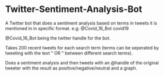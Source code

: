 # Twitter-Sentiment-Analysis-Bot
A Twitter bot that does a sentiment analysis based on terms in tweets it is mentioned in in specific format. e.g:
@Covid_16_Bot covid19

@Covid_16_Bot being the twitter handle for the bot.

Takes 200 recent tweets for each search term (terms can be seperated by tweeting with the text " OR " between different search terms).

Does a sentiment analysis and then tweets with an @handle of the original tweeter with the result as positive/negative/neutral and a graph.
